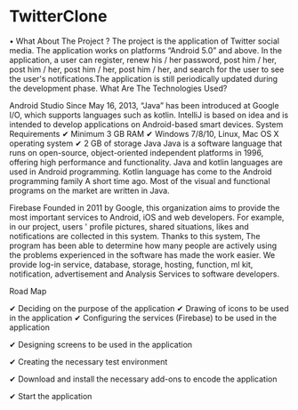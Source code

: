 # TwitterClone

•	What About The Project ?
The project is the application of Twitter social media. The application works on platforms “Android 5.0” and above. In the application, a user can register, renew his / her password, post him / her, post him / her, post him / her, post him / her, and search for the user to see the user's notifications.The application is still periodically updated during the development phase.
What Are The Technologies Used?

Android Studio
Since May 16, 2013, “Java” has been introduced at Google I/O, which supports languages such as kotlin. IntelliJ is based on idea and is intended to develop applications on Android-based smart devices.
System Requirements
✔	     Minimum 3 GB RAM
✔	    Windows 7/8/10, Linux, Mac OS X operating system
✔	    2 GB of storage
Java
Java is a software language that runs on open-source, object-oriented independent platforms in 1996, offering high performance and functionality. Java and kotlin languages are used in Android programming. Kotlin language has come to the Android programming family A short time ago.
Most of the visual and functional programs on the market are written in Java.

Firebase
Founded in 2011 by Google, this organization aims to provide the most important services to Android, iOS and web developers. For example, in our project, users ' profile pictures, shared situations, likes and notifications are collected in this system. Thanks to this system, The program has been able to determine how many people are actively using the problems experienced in the software has made the work easier. We provide log-in service, database, storage, hosting, function, ml kit, notification, advertisement and Analysis Services to software developers.



Road Map
     
✔	Deciding on the purpose of the application
✔	Drawing of icons to be used in the application
✔	Configuring the services (Firebase) to be used in the application
 
✔	Designing screens to be used in the application
     
✔	Creating the necessary test environment
    
✔	Download and install the necessary add-ons to encode the application
     
✔	Start the application
